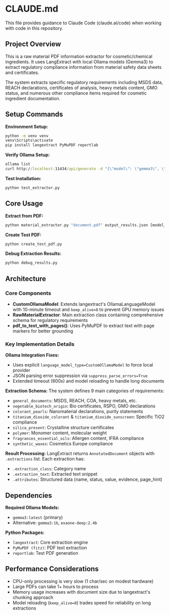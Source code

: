 # CLAUDE.md

This file provides guidance to Claude Code (claude.ai/code) when working with code in this repository.

## Project Overview

This is a raw material PDF information extractor for cosmetic/chemical ingredients. It uses LangExtract with local Ollama models (Gemma3) to extract regulatory compliance information from material safety data sheets and certificates.

The system extracts specific regulatory requirements including MSDS data, REACH declarations, certificates of analysis, heavy metals content, GMO status, and numerous other compliance items required for cosmetic ingredient documentation.

## Setup Commands

**Environment Setup:**
```cmd
python -m venv venv
venv\Scripts\activate
pip install langextract PyMuPDF reportlab
```

**Verify Ollama Setup:**
```cmd
ollama list
curl http://localhost:11434/api/generate -d "{\"model\": \"gemma3\", \"prompt\": \"test\", \"stream\": false}"
```

**Test Installation:**
```cmd
python test_extractor.py
```

## Core Usage

**Extract from PDF:**
```cmd
python material_extractor.py "document.pdf" output_results.json [model_name]
```

**Create Test PDF:**
```cmd
python create_test_pdf.py
```

**Debug Extraction Results:**
```cmd
python debug_results.py
```

## Architecture

### Core Components

- **CustomOllamaModel**: Extends langextract's OllamaLanguageModel with 10-minute timeout and `keep_alive=0` to prevent GPU memory issues
- **RawMaterialExtractor**: Main extraction class containing comprehensive schema for regulatory requirements
- **pdf_to_text_with_pages()**: Uses PyMuPDF to extract text with page markers for better grounding

### Key Implementation Details

**Ollama Integration Fixes:**
- Uses explicit `language_model_type=CustomOllamaModel` to force local provider
- JSON parsing error suppression via `suppress_parse_errors=True` 
- Extended timeout (600s) and model reloading to handle long documents

**Extraction Schema:**
The system defines 9 main categories of requirements:
- `general_documents`: MSDS, REACH, COA, heavy metals, etc.
- `vegetable_biotech_origin`: Bio certificates, RSPO, GMO declarations
- `colorant_pearls`: Nanomaterial declarations, purity statements
- `titanium_dioxide_colorant` & `titanium_dioxide_sunscreen`: Specific TiO2 compliance
- `silica_present`: Crystalline structure certificates
- `polymer`: Monomer content, molecular weight
- `fragrances_essential_oils`: Allergen content, IFRA compliance
- `synthetic_waxes`: Cosmetics Europe compliance

**Result Processing:**
LangExtract returns `AnnotatedDocument` objects with `.extractions` list. Each extraction has:
- `.extraction_class`: Category name
- `.extraction_text`: Extracted text snippet  
- `.attributes`: Structured data (name, status, value, evidence, page_hint)

## Dependencies

**Required Ollama Models:**
- `gemma3:latest` (primary)
- Alternative: `gemma3:1b`, `exaone-deep:2.4b`

**Python Packages:**
- `langextract`: Core extraction engine
- `PyMuPDF (fitz)`: PDF text extraction
- `reportlab`: Test PDF generation

## Performance Considerations

- CPU-only processing is very slow (1 char/sec on modest hardware)
- Large PDFs can take 1+ hours to process
- Memory usage increases with document size due to langextract's chunking approach
- Model reloading (`keep_alive=0`) trades speed for reliability on long extractions